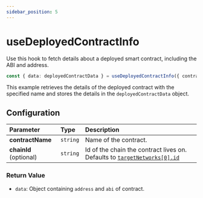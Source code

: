 ```yaml
---
sidebar_position: 5
---
```


# useDeployedContractInfo

Use this hook to fetch details about a deployed smart contract, including the ABI and address.

```ts
const { data: deployedContractData } = useDeployedContractInfo({ contractName: "YourContract" });
```

This example retrieves the details of the deployed contract with the specified name and stores the details in the `deployedContractData` object.

## Configuration

| Parameter              | Type     | Description                                                                                                                |
| :--------------------- | :------- | :------------------------------------------------------------------------------------------------------------------------- |
| **contractName**       | `string` | Name of the contract.                                                                                                      |
| **chainId** (optional) | `string` | Id of the chain the contract lives on. Defaults to [`targetNetworks[0].id`](/deploying/deploy-nextjs-app#--targetnetworks) |

### Return Value

- `data`: Object containing `address` and `abi` of contract.
